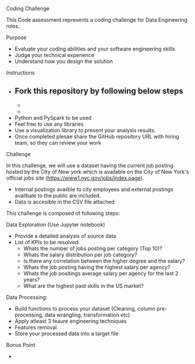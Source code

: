Coding Challenge

This Code assessment represents a coding challenge for Data Engineering roles.

Purpose

- Evaluate your coding abilities and your software engineering skills
- Judge your technical experience
- Understand how you design the solution 

Instructions

- Fork this repository by following below steps
  - 
  - 
  - 
 - Python and PySpark to be used
 - Feel free to use any libraries
 - Use a visualization library to present your analysis results.
 - Once completed plesae share the GitHub repository URL with hiring team, so they can review your work
 
Challenge 

In this challenge, we will use a dataset having the current job posting hosted by the City of New york which is available on the City of New York's official jobs site (https://www1.nyc.gov/jobs/index.page).

- Internal postings availble to city employees and external postings availbale to the public are included. 
- Data is accesible in the CSV file attached

This challenge is composed of following steps: 

Data Exploration (Use Jupyter notebook)

- Provide a detailed analysis of source data
- List of KPIs to be resolved:
  - Whats the number of jobs posting per category (Top 10)? 
  - Whats the salary distribution per job category? 
  - Is there any correlation between the higher degree and the salary?
  - Whats the job posting having the highest salary per agency? 
  - Whats the job positings average salary per agency for the last 2 years? 
  - What are the highest paid skills in the US market? 

Data Processing: 

- Build functions to process your dataset (Cleaning, column pre-processing, data wrangling, transformation etc) 
- Apply atleast 3 feaure engineering techniques 
- Features removal 
- Store your processed data into a target file

Bonus Point

- 
